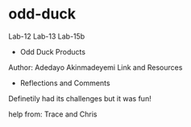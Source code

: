 # odd-duck

Lab-12
Lab-13
Lab-15b

- Odd Duck Products

Author: Adedayo Akinmadeyemi
Link and Resources


- Reflections and Comments

Definetily had its challenges but it was fun!

help from: Trace and Chris
